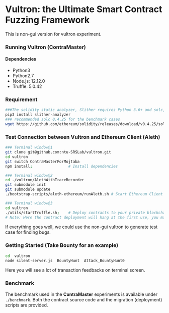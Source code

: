 # Vultron: the Ultimate Smart Contract Fuzzing Framework
This is non-gui version for vultron experiment.

### Running Vultron (ContraMaster)

#### Dependencies
* Python3
* Python2.7
* Node.js: 12.12.0
* Truffle: 5.0.42

### Requirement
```bash
###The solidity static analyzer, Slither requires Python 3.6+ and solc, the Solidity compiler.
pip3 install slither-analyzer
### recommended solc 0.4.25 for the benchmark cases
wget https://github.com/ethereum/solidity/releases/download/v0.4.25/solc-static-linux -O /usr/bin/solc && chmod +x /usr/bin/solc
```

### Test Connection between Vultron and Ethereum Client (Aleth)
```bash
### Terminal window@1
git clone git@github.com:ntu-SRSLab/vultron.git
cd vultron
git switch ContraMasterForMojtaba
npm install;                # Install dependencies

### Terminal window@2
cd ./vultron/AlethWithTraceRecorder
git submodule init
git submodule update
./bootstrap-scripts/aleth-ethereum/runAleth.sh # Start Ethereum Client (Aleth)

### Terminal window@3
cd vultron
./utils/startTruffle.sh;    # Deploy contracts to your private blockchain (this assumes a running private Ethereum blockchain)
# Note: Here the contract deployment will hang at the first use, you may need to go back to Terminal Window@2 for enter password for unlocking account. It is "123456".)
```
If everything goes well, we could use the non-gui vultron to generate test case for finding bugs.

### Getting Started (Take Bounty for an example)

```bash
cd  vultron                
node silent-server.js  BountyHunt  Attack_BountyHunt0
```
Here you will see a lot of transaction feedbacks on terminal screen.

### Benchmark

The benchmark used in the **ContraMaster** experiments is available under ```./benchmark```.
Both the contract source code and the migration (deployment) scripts are provided. 